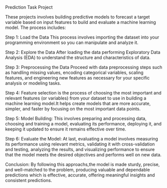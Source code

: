 Prediction Task Project 

These projects involves building predictive models to forecast a target variable based on input features to build and evaluate a machine learning model. The process includes:

Step 1: Load the Data
This process involves importing the dataset into your programming environment so you can manipulate and analyze it.

Step 2: Explore the Data
After loading the data performing Exploratory Data Analysis (EDA) to understand the structure and characteristics of data.

Step 3: Preprocessing the Data
Proceed with data preprocessing steps such as handling missing values, encoding categorical variables, scaling features, and engineering new features as necessary for your specific analysis or modeling tasks.

Step 4: Feature selection is the process of choosing the most important and relevant features (or variables) from your dataset to use in building a machine learning model.It  helps create models that are more accurate, simpler, and faster by focusing on the most important data points.

Step 5: Model Building:
This involves preparing and processing data, choosing and training a model, evaluating its performance, deploying it, and keeping it updated to ensure it remains effective over time.

Step 6: Evaluate the Model:
At last, evaluating a model involves measuring its performance using relevant metrics, validating it with cross-validation and testing, analyzing the results, and visualizing performance to ensure that the model meets the desired objectives and performs well on new data.

Conclusion:
By following this approachs,the model is made sturdy, precise, and well-matched to the problem, producing valuable and dependable predictions which is effective, accurate, offering meaningful insights and consistent predictions.
